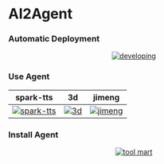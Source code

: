 # AI2Agent

###  Automatic Deployment

<div align="center">

[![developing](https://img.youtube.com/vi/r5VP8bDLD9s/0.jpg)](https://youtu.be/r5VP8bDLD9s)

</div>

###  Use Agent

<!-- <div style="display:flex; justify-content: space-around;">
    <a href="https://youtu.be/b3Ym69arLGw" target="_blank" >
        <img src="https://img.youtube.com/vi/b3Ym69arLGw/0.jpg" alt="spark-tts" >
    </a>
    <a href="https://youtu.be/DhERLlXPK6I" target="_blank" >
        <img src="https://img.youtube.com/vi/DhERLlXPK6I/0.jpg" alt="3d" >
    </a>
    <a href="https://youtu.be/p4cl-FNlW8I" target="_blank" >
        <img src="https://img.youtube.com/vi/p4cl-FNlW8I/0.jpg" alt="jimeng" >
    </a>
</div> -->

| spark-tts| 3d|jimeng |
|---|---|---|
| [![spark-tts](https://img.youtube.com/vi/b3Ym69arLGw/0.jpg)](https://youtu.be/b3Ym69arLGw) | [![3d](https://img.youtube.com/vi/DhERLlXPK6I/0.jpg)](https://youtu.be/DhERLlXPK6I) | [![jimeng](https://img.youtube.com/vi/p4cl-FNlW8I/0.jpg)](https://youtu.be/p4cl-FNlW8I) |

### Install Agent

<div align="center">

[![tool mart](https://img.youtube.com/vi/x-q4Jc4Zukc/0.jpg)](https://youtu.be/x-q4Jc4Zukc)

</div>